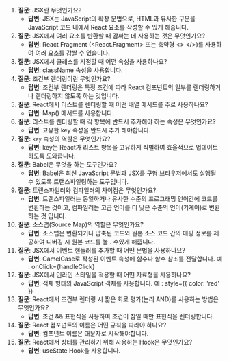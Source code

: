 1. **질문**: JSX란 무엇인가요?
   - **답변**: JSX는 JavaScript의 확장 문법으로, HTML과 유사한 구문을 JavaScript 코드 내에서 React 요소를 작성할 수 있게 해줍니다.
2. **질문**: JSX에서 여러 요소를 반환할 때 감싸는 데 사용하는 것은 무엇인가요?
   - **답변**: React Fragment (<React.Fragment> 또는 축약형 <> </>)를 사용하여 여러 요소를 감쌀 수 있습니다.
3. **질문**: JSX에서 클래스를 지정할 때 어떤 속성을 사용하나요?
   - **답변**: className 속성을 사용합니다.
4. **질문**: 조건부 렌더링이란 무엇인가요?
   - **답변**: 조건부 렌더링은 특정 조건에 따라 React 컴포넌트의 일부를 렌더링하거나 렌더링하지 않도록 하는 것입니다.
5. **질문**: React에서 리스트를 렌더링할 때 어떤 배열 메서드를 주로 사용하나요?
   - **답변**: Map() 메서드를 사용합니다.
6. **질문**: 리스트를 렌더링할 때 각 항목에 반드시 추가해야 하는 속성은 무엇인가요?
   - **답변**: 고유한 key 속성을 반드시 추가 해야합니다.
7. **질문**: `key` 속성의 역할은 무엇인가요?
   - **답변**: key는 React가 리스트 항목을 고유하게 식별하여 효율적으로 업데이트 하도록 도와줍니다.
8. **질문**: Babel은 무엇을 하는 도구인가요?
   - **답변**: Babel은 최신 JavaScript 문법과 JSX를 구형 브라우저에서도 실행될 수 있도록 트랜스파일링하는 도구입니다.
9. **질문**: 트랜스파일러와 컴파일러의 차이점은 무엇인가요?
   - **답변**: 트랜스파일러는 동일하거나 유사한 수준의 프로그래밍 언어간에 코드를 변환하는 것이고, 컴파일러는 고급 언어를 더 낮은 수준의 언어(기계어)로 변환하는 것 입니다.
10. **질문**: 소스맵(Source Map)의 역할은 무엇인가요?
    - **답변**: 소스맵은 변환되거나 압축된 코드와 원본 소스 코드 간의 매핑 정보를 제공하여 디버깅 시 원본 코드를 볼 . 수있게 해줍니다.
11. **질문**: JSX에서 이벤트 핸들러를 추가할 때 어떤 문법을 사용하나요?
    - **답변**: CamelCase로 작성된 이벤트 속성에 함수나 함수 참조를 전달합니다. 예 : onClick={handleClick}
12. **질문**: JSX에서 인라인 스타일을 적용할 때 어떤 자료형을 사용하나요?
    - **답변**: 객체 형태의 JavaScript 객체를 사용합니다. 예 : style=({ color: 'red' })
13. **질문**: React에서 조건부 렌더링 시 짧은 회로 평가(논리 AND)를 사용하는 방법은 무엇인가요?
    - **답변**: 조건 && 표현식을 사용하여 조건이 참일 때만 표현식을 렌더링합니다.
14. **질문**: React 컴포넌트의 이름은 어떤 규칙을 따라야 하나요?
    - **답변**: 컴포넌트 이름은 대문자로 시작해야합니다.
15. **질문**: React에서 상태를 관리하기 위해 사용하는 Hook은 무엇인가요?
    - **답변**: useState Hook을 사용합니다.
